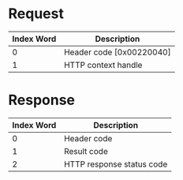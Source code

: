 # Request

| Index Word | Description                |
|------------|----------------------------|
| 0          | Header code \[0x00220040\] |
| 1          | HTTP context handle        |

# Response

| Index Word | Description               |
|------------|---------------------------|
| 0          | Header code               |
| 1          | Result code               |
| 2          | HTTP response status code |